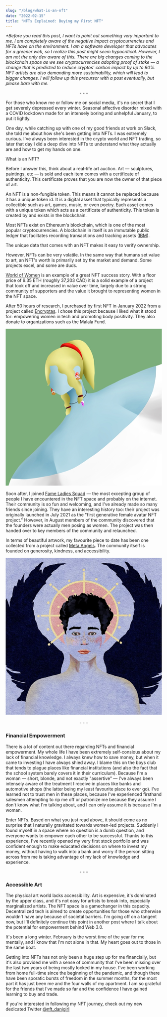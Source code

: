 ```yaml
---
slug: "/blog/what-is-an-nft"
date: "2022-02-15"
title: "NFTs Explained: Buying my First NFT"
---
```


<i>*Before you read this post, I want to point out something very important to me. I am completely aware of the negative impact cryptocurrencies and NFTs have on the environment. I am a software developer that advocates for a greener web, so I realize this post might seem hypocritical. However, I am not the only dev aware of this. There are big changes coming to the blockchain space as we see cryptocurrencies adopting proof of stake — a change that is predicted to reduce cryptos' carbon impact by up to 90%. NFT artists are also demanding more sustainability, which will lead to bigger changes. I will follow up this precursor with a post eventually, but please bare with me.</i>

<div style="text-align: center">- - -</div>

For those who know me or follow me on social media, it's no secret that I get severely depressed every winter. Seasonal affective disorder mixed with a COVID lockdown made for an intensely boring and unhelpful January, to put it lightly. 

One day, while catching up with one of my good friends at work on Slack, she told me about how she's been getting into NFTs. I was extremely curious. I've always been interested in the crypto world and NFT trading, so later that day I did a deep dive into NFTs to understand what they actually are and how to get my hands on one. 

What is an NFT? 

Before I answer this, think about a real-life art auction. Art — sculptures, paintings, etc — is sold and each item comes with a certificate of authenticity. This certificate proves that you are now the owner of that piece of art. 

An NFT is a non-fungible token. This means it cannot be replaced because it has a unique token id. It is a digital asset that typically represents a collectible such as art, games, music, or even poetry. Each asset comes with a unique token which acts as a certificate of authenticity. This token is created by and exists in the blockchain.

Most NFTs exist on Ethereum's blockchain, which is one of the most popular cryptocurrencies. A blockchain in itself is an immutable public ledger that faciltates recording transactions and tracking assets (<a href="https://www.ibm.com/topics/what-is-blockchain" target="_blank">IBM</a>). 

The unique data that comes with an NFT makes it easy to verify ownership. 

However, NFTs can be very volatile. In the same way that humans set value to art, an NFT's worth is primarily set by the market and demand. Some projects excel, and some are duds. 

<a href="https://opensea.io/collection/world-of-women-nft" target="_blank">World of Women</a> is an example of a great NFT success story. With a floor price of 9.35 ETH (roughly 37,203 CAD) it is a solid example of a project that took off and increased in value over time, largely due to a strong community of supporters and the value it brought to representing women in the NFT space.

After 50 hours of research, I purchased by first NFT in January 2022 from a project called <a href="https://opensea.io/collection/encryptas-1" target="_blank">Encryptas</a>. I chose this project because I liked what it stood for: empowering women in tech and promoting body positivity. They also donate to organizations such as the Malala Fund. 

![Blue Encrypta NFT](./Optimized-Encryptas.png "My first ever NFT, Encryptas #3713")

Soon after, I joined <a href="https://www.fameladysquad.com/" target="_blank">Fame Ladies Squad</a> — the most excepting group of people I have encountered in the NFT space and probably on the internet. Their community is so fun and welcoming, and I've already made so many friends since joining. They have an interesting history too: their project was originally launched in July 2021 as the "first generative female avatar NFT project." However, in August members of the community discovered that the founders were actually men posing as women. The project was then handed over to key members of the community and relaunched. 

In terms of beautiful artwork, my favourite piece to date has been one collected from a project called <a href="https://www.metaangelsnft.com/" target="_blank">Meta Angels</a>. The community itself is founded on generosity, kindness, and accessibility. 

![Blue Meta Angel NFT](./meta_angels.png "My Meta Angel NFT #386")

<div style="text-align: center">- - -</div>
<h3>Financial Empowerment</h3>

There is a lot of content out there regarding NFTs and financial empowerment. My whole life I have been extremely self-consious about my lack of financial knowledge. I always knew how to save money, but when it came to investing I have always shied away. I blame this on the boys club that tends to plague places like financial institutions (and also the fact that the school system barely covers it in their curriculum). Because I'm a woman — short, blonde, and not exactly "assertive" — I've always been intensely aware of the treatment I receive in places like banks and automotive shops (the latter being my least favourite place to ever go). I've learned not to trust men in these places, because I've experienced firsthand salesmen attempting to rip me off or patronize me because they assume I don't know what I'm talking about, and I can only assume it is because I'm a woman. 

Enter NFTs. Based on what you just read above, it should come as no surprise that I naturally gravitated towards women-led projects. Suddenly I found myself in a space where no question is a dumb question, and everyone wants to empower each other to be successful. Thanks to this experience, I've recently opened my very first stock portfolio and was confident enough to make educated decisions on where to invest my money, without having to walk into a bank and worry if the person sitting across from me is taking advantage of my lack of knowledge and experience. 

<div style="text-align: center">- - -</div>

<h3>Accessible Art</h3>

The physical art world lacks accessibility. Art is expensive, it's dominated by the upper class, and it's not easy for artists to break into, especially marginalized artists. The NFT space is a gamechanger in this capacity. Decentralized tech is aimed to create opportunities for those who otherwise wouldn't have any because of societal barriers. I'm going off on a tangent now, but I'll definitely continue this point in another post where I talk about the potential for empowerment behind Web 3.0.

It's been a long winter. February is the worst time of the year for me mentally, and I know that I'm not alone in that. My heart goes out to those in the same boat. 

Getting into NFTs has not only been a huge step up for me financially, but it's also provided me with a sense of community that I've been missing over the last two years of being mostly locked in my house. I've been working from home full-time since the beginning of the pandemic, and though there have been sporatic bursts of freedom in the summer months, for the most part it has just been me and the four walls of my apartment. I am so grateful for the friends that I've made so far and the confidence I have gained learning to buy and trade. 

If you're interested in following my NFT journey, check out my new dedicated Twitter <a href="https://twitter.com/nft_danigirl" target="_blank">@nft_danigirl</a>

